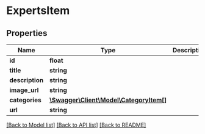 # ExpertsItem

## Properties
Name | Type | Description | Notes
------------ | ------------- | ------------- | -------------
**id** | **float** |  | [optional] 
**title** | **string** |  | [optional] 
**description** | **string** |  | [optional] 
**image_url** | **string** |  | [optional] 
**categories** | [**\Swagger\Client\Model\CategoryItem[]**](CategoryItem.md) |  | [optional] 
**url** | **string** |  | [optional] 

[[Back to Model list]](../../README.md#documentation-for-models) [[Back to API list]](../../README.md#documentation-for-api-endpoints) [[Back to README]](../../README.md)

